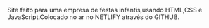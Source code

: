 Site feito para uma empresa de festas infantis,usando HTML,CSS e JavaScript.Colocado no ar no NETLIFY através do GITHUB.
